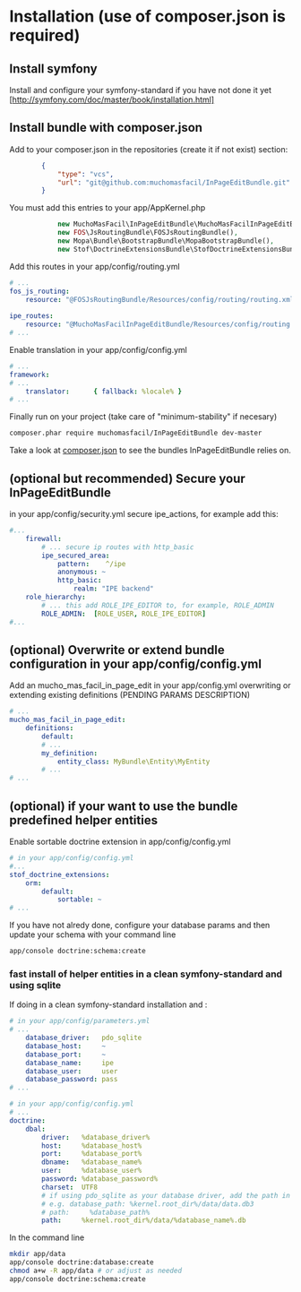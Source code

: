 # Installation (use of composer.json is required)

## Install symfony 

Install and configure your symfony-standard if you have not done it yet [http://symfony.com/doc/master/book/installation.html]

## Install bundle with composer.json
Add to your composer.json in the repositories (create it if not exist) section:

``` json
        {
            "type": "vcs",
            "url": "git@github.com:muchomasfacil/InPageEditBundle.git"
        }
```

You must add this entries to your app/AppKernel.php
``` php
            new MuchoMasFacil\InPageEditBundle\MuchoMasFacilInPageEditBundle(),
            new FOS\JsRoutingBundle\FOSJsRoutingBundle(),
            new Mopa\Bundle\BootstrapBundle\MopaBootstrapBundle(),
            new Stof\DoctrineExtensionsBundle\StofDoctrineExtensionsBundle(),
```

Add this routes in your app/config/routing.yml
``` yaml
# ...
fos_js_routing:
    resource: "@FOSJsRoutingBundle/Resources/config/routing/routing.xml"
    
ipe_routes:
    resource: "@MuchoMasFacilInPageEditBundle/Resources/config/routing.yml"
# ...    
```

Enable translation in your app/config/config.yml
``` yaml
# ...
framework:
# ...
    translator:      { fallback: %locale% }
# ...    
```

Finally run on your project (take care of "minimum-stability" if necesary)
``` bash
composer.phar require muchomasfacil/InPageEditBundle dev-master
```
Take a look at [composer.json](composer.json) to see the bundles InPageEditBundle relies on.

## (optional but recommended) Secure your InPageEditBundle
in your app/config/security.yml secure ipe_actions, for example add this:
``` yaml
#...
    firewall:
        # ... secure ip routes with http_basic
        ipe_secured_area:
            pattern:    ^/ipe
            anonymous: ~
            http_basic:
                realm: "IPE backend"
    role_hierarchy:
        # ... this add ROLE_IPE_EDITOR to, for example, ROLE_ADMIN
        ROLE_ADMIN:  [ROLE_USER, ROLE_IPE_EDITOR]
#...
```

## (optional) Overwrite or extend bundle configuration in your app/config/config.yml
Add an mucho_mas_facil_in_page_edit in your app/config.yml overwriting or extending existing definitions (PENDING PARAMS DESCRIPTION)
``` yaml
# ...
mucho_mas_facil_in_page_edit: 
    definitions:
        default:
        # ...
        my_definition:
            entity_class: MyBundle\Entity\MyEntity
        # ...
# ...
```

## (optional) if your want to use the bundle predefined helper entities 
Enable sortable doctrine extension in app/config/config.yml 
``` yaml
# in your app/config/config.yml
#...      
stof_doctrine_extensions:
    orm:
        default:
            sortable: ~
# ...    
```

If you have not alredy done, configure your database params and then update your schema with your command line
``` bash
app/console doctrine:schema:create
```

### fast install of helper entities in a clean symfony-standard and using sqlite
If doing in a clean symfony-standard installation and :
``` yaml
# in your app/config/parameters.yml
# ...
    database_driver:   pdo_sqlite
    database_host:     ~
    database_port:     ~
    database_name:     ipe
    database_user:     user
    database_password: pass
# ...    
```

``` yaml
# in your app/config/config.yml
# ...
doctrine:
    dbal:
        driver:   %database_driver%
        host:     %database_host%
        port:     %database_port%
        dbname:   %database_name%
        user:     %database_user%
        password: %database_password%
        charset:  UTF8
        # if using pdo_sqlite as your database driver, add the path in parameters.yml
        # e.g. database_path: %kernel.root_dir%/data/data.db3
        # path:     %database_path%
        path:     %kernel.root_dir%/data/%database_name%.db
```

In the command line
``` bash
mkdir app/data
app/console doctrine:database:create
chmod a+w -R app/data # or adjust as needed
app/console doctrine:schema:create
```
